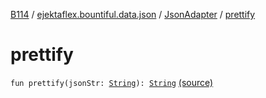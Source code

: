 [B114](../../index.md) / [ejektaflex.bountiful.data.json](../index.md) / [JsonAdapter](index.md) / [prettify](./prettify.md)

# prettify

`fun prettify(jsonStr: `[`String`](https://kotlinlang.org/api/latest/jvm/stdlib/kotlin/-string/index.html)`): `[`String`](https://kotlinlang.org/api/latest/jvm/stdlib/kotlin/-string/index.html) [(source)](https://github.com/ejektaflex/Bountiful/tree/develop/src/main/kotlin/ejektaflex/bountiful/data/json/JsonAdapter.kt#L24)